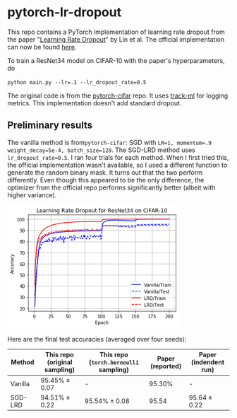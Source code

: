 # pytorch-lr-dropout
This repo contains a PyTorch implementation of learning rate dropout from the paper "[Learning Rate Dropout](https://arxiv.org/abs/1912.00144)" by Lin et al. The official implementation can now be found [here](https://github.com/HuangxingLin123/Learning-Rate-Dropout).

To train a ResNet34 model on CIFAR-10 with the paper's hyperparameters, do

`python main.py --lr=.1 --lr_dropout_rate=0.5`

The original code is from the [pytorch-cifar](https://github.com/kuangliu/pytorch-cifar) repo. It uses [track-ml](https://github.com/richardliaw/track/tree/master/track) for logging metrics. This implementation doesn't add standard dropout.

## Preliminary results

The vanilla method is from`pytorch-cifar`: SGD with `LR=1, momentum=.9 weight_decay=5e-4, batch_size=128`. The SGD-LRD method uses `lr_dropout_rate=0.5`. I ran four trials for each method. When I first tried this, the official implementation wasn't available, so I used a different function to generate the random binary mask. It turns out that the two perform differently. Even though this appeared to be the only difference, the optimizer from the official repo performs significantly better (albeit with higher variance).

![Alt text](images/lrd_learning_curve.png?raw=true "LRD")

Here are the final test accuracies (averaged over four seeds):

| Method | This repo (original sampling) | This repo (`torch.bernoulli` sampling) | Paper (reported) | Paper (indendent run) |
| ------ | ------------- | --------- | -------- | ------- |
| Vanilla | 95.45% ± 0.07| - | 95.30% | - |
| SGD-LRD |  94.51% ± 0.22 | 95.54% ± 0.08 | 95.54 | 95.64 ± 0.22 |
